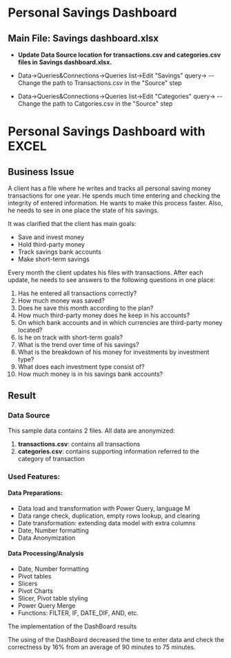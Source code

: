 # Personal Savings Dashboard

## Main File: Savings dashboard.xlsx

- **Update Data Source location for transactions.csv and categories.csv files in Savings dashboard.xlsx.**
- Data->Queries&Connections->Queries list->Edit "Savings" query->
    --Change the path to Transactions.csv in the "Source" step

- Data->Queries&Connections->Queries list->Edit "Categories" query->
    --Change the path to Catgories.csv in the "Source" step

# Personal Savings Dashboard with EXCEL

## Business Issue

A client has a file where he writes and tracks all personal saving money transactions for one year. He spends much time entering and checking the integrity of entered information. He wants to make this process faster. Also, he needs to see in one place the state of his savings.

It was clarified that the client has main goals:

- Save and invest money
- Hold third-party money
- Track savings bank accounts
- Make short-term savings

Every month the client updates his files with transactions. After each update, he needs to see answers to the following questions in one place:

1. Has he entered all transactions correctly?
2. How much money was saved?
3. Does he save this month according to the plan?
4. How much third-party money does he keep in his accounts?
5. On which bank accounts and in which currencies are third-party money located?
6. Is he on track with short-term goals?
7. What is the trend over time of his savings?
8. What is the breakdown of his money for investments by investment type?
9. What does each investment type consist of?
10. How much money is in his savings bank accounts?

## Result

### Data Source

This sample data contains 2 files. All data are anonymized:

1. **transactions.csv**: contains all transactions
2. **categories.csv**: contains supporting information referred to the category of transaction

### Used Features:

#### Data Preparations:

- Data load and transformation with Power Query, language M
- Data range check, duplication, empty rows lookup, and clearing
- Date transformation: extending data model with extra columns
- Date, Number formatting
- Data Anonymization

#### Data Processing/Analysis

- Date, Number formatting
- Pivot tables
- Slicers
- Pivot Charts
- Slicer, Pivot table styling
- Power Query Merge
- Functions: FILTER, IF, DATE_DIF, AND, etc.

The implementation of the DashBoard results

The using of the DashBoard decreased the time to enter data and check the correctness by 16% from an average of 90 minutes to 75 minutes.
